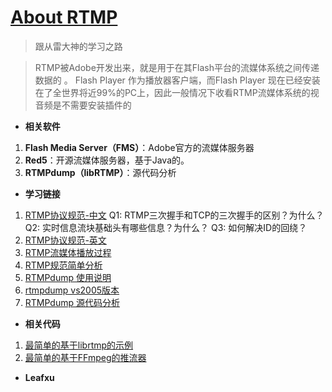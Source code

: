 #  <b>[About RTMP](https://blog.csdn.net/leixiaohua1020/article/details/15814587) </b> #

>  跟从雷大神的学习之路


>RTMP被Adobe开发出来，就是用于在其Flash平台的流媒体系统之间传递数据的 。 Flash Player 作为播放器客户端，而Flash Player 现在已经安装在了全世界将近99%的PC上，因此一般情况下收看RTMP流媒体系统的视音频是不需要安装插件的

  - <b>相关软件</b>
  1. <b>Flash Media Server（FMS）</b>：Adobe官方的流媒体服务器
  2. <b>Red5</b>：开源流媒体服务器，基于Java的。
  3. <b>RTMPdump（libRTMP）</b>：源代码分析

 - <b>学习链接</b>
1. [RTMP协议规范-中文](http://download.csdn.net/detail/leixiaohua1020/6563059)
	Q1: RTMP三次握手和TCP的三次握手的区别？为什么？
	Q2: 实时信息流块基础头有哪些信息？为什么？
	Q3: 如何解决ID的回绕？
2. [RTMP协议规范-英文](http://www.adobe.com/cn/devnet/rtmp.html/6563059)
3. [RTMP流媒体播放过程 ](https://blog.csdn.net/leixiaohua1020/article/details/11704355)
4. [RTMP规范简单分析](https://blog.csdn.net/leixiaohua1020/article/details/11694129)
5. [RTMPdump 使用说明](https://blog.csdn.net/leixiaohua1020/article/details/14229047)
6. [rtmpdump vs2005版本](https://download.csdn.net/download/leixiaohua1020/6563163)
7. [RTMPdump 源代码分析](https://blog.csdn.net/leixiaohua1020/article/details/12952977)

 - <b>相关代码</b>
 1.  [最简单的基于librtmp的示例](https://blog.csdn.net/leixiaohua1020/article/details/42104893)
2. [最简单的基于FFmpeg的推流器](https://blog.csdn.net/leixiaohua1020/article/details/39803457)

- <b>Leafxu</b>
